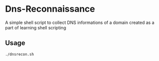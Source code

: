 # Dns-Reconnaissance

A simple shell script to collect DNS informations of a domain created as a part of learning shell scripting

## Usage


```bash
./dnsrecon.sh
```
